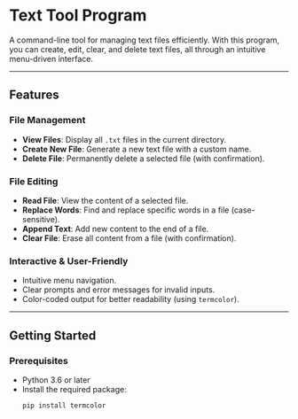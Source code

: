 # Text Tool Program  

A command-line tool for managing text files efficiently. With this program, you can create, edit, clear, and delete text files, all through an intuitive menu-driven interface.  

---

## Features  

### File Management  
- **View Files**: Display all `.txt` files in the current directory.  
- **Create New File**: Generate a new text file with a custom name.  
- **Delete File**: Permanently delete a selected file (with confirmation).  

### File Editing  
- **Read File**: View the content of a selected file.  
- **Replace Words**: Find and replace specific words in a file (case-sensitive).  
- **Append Text**: Add new content to the end of a file.  
- **Clear File**: Erase all content from a file (with confirmation).  

### Interactive & User-Friendly  
- Intuitive menu navigation.  
- Clear prompts and error messages for invalid inputs.  
- Color-coded output for better readability (using `termcolor`).  

---

## Getting Started  

### Prerequisites  
- Python 3.6 or later  
- Install the required package:  
  ```bash
  pip install termcolor

